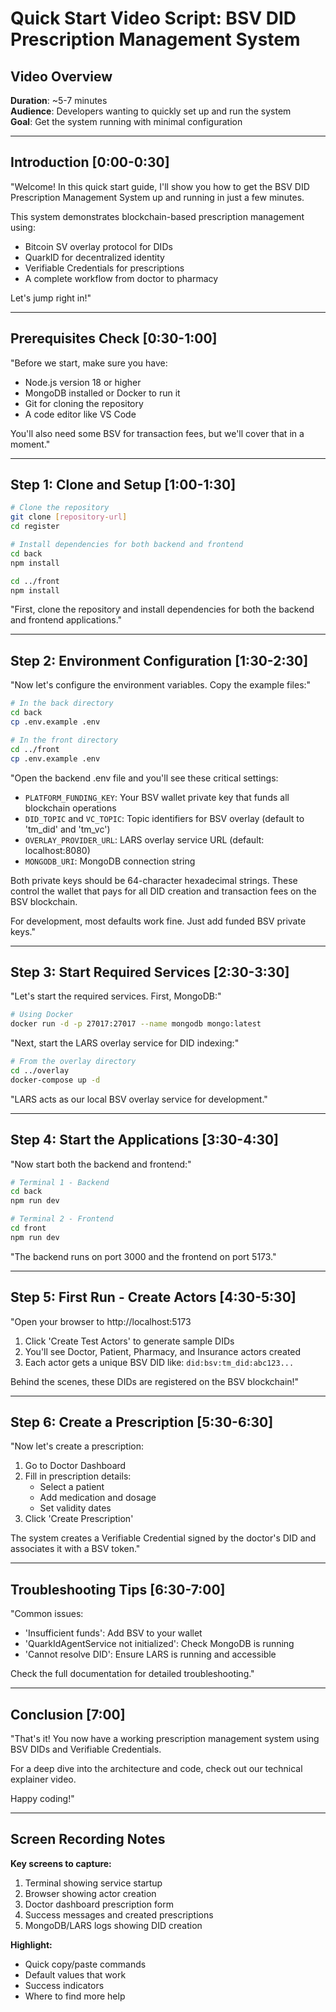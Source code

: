 # Quick Start Video Script: BSV DID Prescription Management System

## Video Overview
**Duration**: ~5-7 minutes  
**Audience**: Developers wanting to quickly set up and run the system  
**Goal**: Get the system running with minimal configuration

---

## Introduction [0:00-0:30]

"Welcome! In this quick start guide, I'll show you how to get the BSV DID Prescription Management System up and running in just a few minutes.

This system demonstrates blockchain-based prescription management using:
- Bitcoin SV overlay protocol for DIDs
- QuarkID for decentralized identity
- Verifiable Credentials for prescriptions
- A complete workflow from doctor to pharmacy

Let's jump right in!"

---

## Prerequisites Check [0:30-1:00]

"Before we start, make sure you have:
- Node.js version 18 or higher
- MongoDB installed or Docker to run it
- Git for cloning the repository
- A code editor like VS Code

You'll also need some BSV for transaction fees, but we'll cover that in a moment."

---

## Step 1: Clone and Setup [1:00-1:30]

```bash
# Clone the repository
git clone [repository-url]
cd register

# Install dependencies for both backend and frontend
cd back
npm install

cd ../front
npm install
```

"First, clone the repository and install dependencies for both the backend and frontend applications."

---

## Step 2: Environment Configuration [1:30-2:30]

"Now let's configure the environment variables. Copy the example files:"

```bash
# In the back directory
cd back
cp .env.example .env

# In the front directory  
cd ../front
cp .env.example .env
```

"Open the backend .env file and you'll see these critical settings:
- `PLATFORM_FUNDING_KEY`: Your BSV wallet private key that funds all blockchain operations
- `DID_TOPIC` and `VC_TOPIC`: Topic identifiers for BSV overlay (default to 'tm_did' and 'tm_vc')
- `OVERLAY_PROVIDER_URL`: LARS overlay service URL (default: localhost:8080)
- `MONGODB_URI`: MongoDB connection string

Both private keys should be 64-character hexadecimal strings. These control the wallet that pays for all DID creation and transaction fees on the BSV blockchain.

For development, most defaults work fine. Just add funded BSV private keys."

---

## Step 3: Start Required Services [2:30-3:30]

"Let's start the required services. First, MongoDB:"

```bash
# Using Docker
docker run -d -p 27017:27017 --name mongodb mongo:latest
```

"Next, start the LARS overlay service for DID indexing:"

```bash
# From the overlay directory
cd ../overlay
docker-compose up -d
```

"LARS acts as our local BSV overlay service for development."

---

## Step 4: Start the Applications [3:30-4:30]

"Now start both the backend and frontend:"

```bash
# Terminal 1 - Backend
cd back
npm run dev

# Terminal 2 - Frontend  
cd front
npm run dev
```

"The backend runs on port 3000 and the frontend on port 5173."

---

## Step 5: First Run - Create Actors [4:30-5:30]

"Open your browser to http://localhost:5173

1. Click 'Create Test Actors' to generate sample DIDs
2. You'll see Doctor, Patient, Pharmacy, and Insurance actors created
3. Each actor gets a unique BSV DID like: `did:bsv:tm_did:abc123...`

Behind the scenes, these DIDs are registered on the BSV blockchain!"

---

## Step 6: Create a Prescription [5:30-6:30]

"Now let's create a prescription:

1. Go to Doctor Dashboard
2. Fill in prescription details:
   - Select a patient
   - Add medication and dosage
   - Set validity dates
3. Click 'Create Prescription'

The system creates a Verifiable Credential signed by the doctor's DID and associates it with a BSV token."

---

## Troubleshooting Tips [6:30-7:00]

"Common issues:
- 'Insufficient funds': Add BSV to your wallet
- 'QuarkIdAgentService not initialized': Check MongoDB is running
- 'Cannot resolve DID': Ensure LARS is running and accessible

Check the full documentation for detailed troubleshooting."

---

## Conclusion [7:00]

"That's it! You now have a working prescription management system using BSV DIDs and Verifiable Credentials.

For a deep dive into the architecture and code, check out our technical explainer video.

Happy coding!"

---

## Screen Recording Notes

**Key screens to capture:**
1. Terminal showing service startup
2. Browser showing actor creation
3. Doctor dashboard prescription form
4. Success messages and created prescriptions
5. MongoDB/LARS logs showing DID creation

**Highlight:**
- Quick copy/paste commands
- Default values that work
- Success indicators
- Where to find more help
